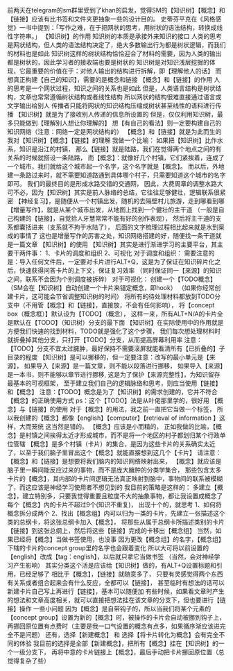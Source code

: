 前两天在telegram的sm群里受到了khan的启发，觉得SM的【知识树】【概念】和【链接】应该有比书签和文件夹更抽象一些的设计目的。
史蒂芬平克在《风格感觉》一书中提到：「写作之难，在于把网状的思考，用树状的语法结构，转换成线性字符串。」
【知识树】的作用
知识树的本质是承接外来知识的接口
人类的思考是网状结构，但人类的语法结构决定了，绝大多数输出行为都是树状逻辑，而我们的材料也是如此
知识树这样的树状结构恰恰迎合了材料的需要，因为人类的输出都是树状的，因此学习者的接收端也要是树状的
知识树是对知识浅层挖掘的体现，它最重要的价值在于：对他人输出的结构进行拆解，即【理解他人的话】
而想真正构建【自己的知识】，需要的是概念和链接
【概念】和【链接】的作用
人的思考是一个网状过程，知识之间的关系也是如此
但是，人类语言结构是树状结构，文章也常常遵循树状结构或者线性结构
所以网状的结构很难直接通过语言或文字输出给别人
传播者只能将网状的知识结构压缩成树状甚至线性的语料进行传播
【知识树】就是为了接收别人传递的信息所设置的
但是，仅仅利用知识树，最多只能做到【理解别人想让你理解的】
想【有自己的看法】则一定要构建自己的知识网络（注意：网络一定是网状结构的）
【概念】和【链接】就是为此而生的
我对【知识树】【概念】【链接】的理解
我做一个比喻：
如果把【知识树】比作水系，知识是沿江的村镇，
那么【链接】就是陆路，我们在觉得两个地点之间的有关系的时候就搭设一条陆路，
而【概念】：就像好几个村镇，它们紧挨着，连成了一个城市，我们就给这个城市起一个名字，这个名字就是【概念】。
而以后，外地建一条路过来时，就不需要知道路通到具体哪个村子，只需要知道这个城市的名字即可。
我们的最终目的是形成水路交错的交通网，
因此，大费周章的调整水路大可不必，因为【知识树】其实是前人脉络的总结，它往往足够健壮，逻辑联系很紧密
【神经复习】，是随便从一个村镇出发，随机的去隔壁村儿旅游，走到哪看到哪
【增量写作】，就是从某个城市出发，从地图上找到一个健壮的主干道
（一般是自己构建的【链接】，自觉拾人牙慧常常不能有好的创作表现），
然后将主干道的支系都囊括进来（支系就不拘于水陆了），
后面的文字梳理过程相比起来就是水到渠成的事情了
这也是增量写作的厉害之处，知识网络搭建的好，随便找一条干道就是一篇文章
【知识树】的使用
【知识树】其实是进行渐进学习的主要平台，其主要干两件事：
1、卡片的调度和组织
2、可视化
对于调度和组织：
需要注意的是：导入任何文件后，一定要对卡片进行ALT+Q，这是为了保证在知识碎片化之后，快速获得问答卡片的上下文，保证复习效率
（同时保证同一【来源】的知识之间，联系不会因为个别调度被拆碎）
对于可视化：
创建一个【TODO概念】（SM会在【知识树】自动创建一个卡片来锚定概念，即hook）
（如果你经常创建卡片，这可能会节省调整知识树的时间）
将所有的待处理材料都放到TODO分支中（不用管【概念】和【链接】，直接放，不会有任何影响），
将【concept  box（概念框）】默认设为【TODO】（概念），
这样一来，所有ALT+N/A的卡片全是默认在【TODO】（知识树）分支的最下面
【知识树】在实际使用中的作用就是方便我们快速的找到材料，TODO就是强化了这个步骤，
我们每次想处理材料时就折叠掉其他分支，只打开【TODO】分支，从而提高屏幕利用率
注意：
【TODO】分支不宜太过臃肿，最好保持不需要滚屏就能看清所有【已折叠的】子目录的程度
【知识树】是可以挪移的，但一定要注意：改写的最小单元是【来源】，
如果导入【来源】是一篇文章，则不能以段落进行挪移，
如果导入【来源】是一本书，则不能够以章节进行挪移,
这是为了保护【来源完整性】，为知识留存最基本的可视框架，
至于建立我们自己的逻辑脉络和思考，则应当使用【链接】和【概念】
注意：【TODO】概念是为了【知识树】的需求创建的，它并不符合【概念】的正确使用方式
ps：这个【TODO】法是从叶佬那里学的，很好用
【概念】与【链接】的使用
对于【概念】的用法，我之前一直把它当做一个标签，
所以我创建的【概念】都像【english】【computer】【retrieval  of information  】这样，大而笼统
这当然是错的。
【概念】应该是小而精的，
正如我做的比喻，【概念】是村镇之间挨得太近才形成城市，而不是将一个地区的村子都划归某个行政单位管辖
【概念】是多个村镇（卡片）的集合，是因为这些卡片的关系确实太近了，以至于我们脑子里冒出这个【概念】就能直接想到这几个【卡片】
请注意：【概念】和【链接】是想要将我们脑内的知识网络映射出来，
【概念】就应该是脑子里一瞬间能反应过来的事物，而不是庞大臃肿的分类学集合，
那些包含太多卡片的【概念】，其内部的卡片间逻辑无法真正映射到脑中，事物间的联系被模糊了，而这应该是神经学习使用者不想见到的
我目前的策略是这样的：
多建立【概念】，建立特别多，只要我觉得重要且粒度不大的抽象事物，都让我设置成概念了
每个【概念】内的卡片不超过9个(知识不重复)，
出现十个的，就思考
1、如何将概念拆分成两个
2、找出【概念组】内可以归为一类的卡片，先建立一张描述这个类的总纲卡，将这张总纲卡加入【概念】，
将那些从属于总纲卡所描述类别的卡片【链接】到这张总纲上，然后将这些【链接】完成的卡移出【概念组】
当然，如果已经将【概念】当做书签使用，也没事
因为更改【概念组】的名字，【概念组】下辖的卡片的concept  group里的名字也会跟着变化
所以大可将以前设置的【english】改成【tag：english】，以后就只拿它当做书签 （当然，会对神经学习产生影响）
其实分类这个活是应该给【知识树】做的，有ALT+Q设置标题和引用，已经足够了
相比于【概念】，【链接】就随意多了，
只要有灵感觉得两个东西有关系或者组合起来会有什么反应，全都可以【链接】，
甚至临时有想法的话可以新建卡片自己写上再进行【链接】，基本可以随便加
有些时候，如果看文章时产生的想法和文章高度相关，就可以直接把想法挂在该文章的分支下，但也要进行【链接】操作
一些小问题
因为【概念】是自带钩子的，所以当我们将某个元素的【concept group】设置为新的【概念】时，被操作的卡片会自动被挪到钩子上，再挪回原位置有点费时（主要是我一口气设置的概念有点多，如果循序渐应该进完全不是问题）
还有，选择【新建概念】 和 选择【将卡片转化为概念】会有完全不同的体验
我目前的选择是全部【新建概念】，把所有【概念】挂在【知识树】的一个一级分支下，
再将中意的卡片链接上【概念】，最后手动把卡片挪回原位置（总觉得复杂了些）